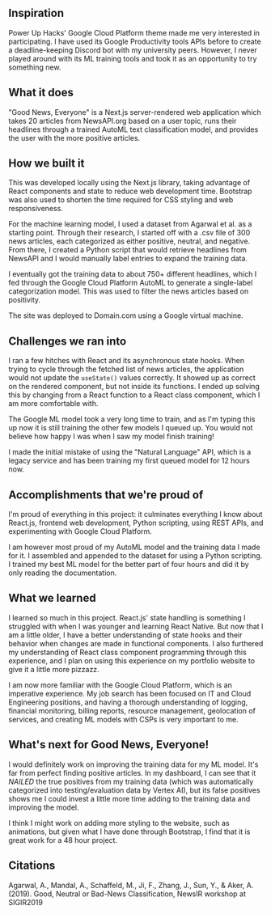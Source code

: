 ## Inspiration
Power Up Hacks' Google Cloud Platform theme made me very interested in participating. I have used its Google Productivity tools APIs before to create a deadline-keeping Discord bot with my university peers. However, I never played around with its ML training tools and took it as an opportunity to try something new.

## What it does
"Good News, Everyone" is a Next.js server-rendered web application which takes 20 articles from NewsAPI.org based on a user topic, runs their headlines through a trained AutoML text classification model, and provides the user with the more positive articles.

## How we built it
This was developed locally using the Next.js library, taking advantage of React components and state to reduce web development time. Bootstrap was also used to shorten the time required for CSS styling and web responsiveness.

For the machine learning model, I used a dataset from Agarwal et al. as a starting point. Through their research, I started off with a .csv file of 300 news articles, each categorized as either positive, neutral, and negative. From there, I created a Python script that would retrieve headlines from NewsAPI and I would manually label entries to expand the training data.

I eventually got the training data to about 750+ different headlines, which I fed through the Google Cloud Platform AutoML to generate a single-label categorization model. This was used to filter the news articles based on positivity.

The site was deployed to Domain.com using a Google virtual machine.

## Challenges we ran into
I ran a few hitches with React and its asynchronous state hooks. When trying to cycle through the fetched list of news articles, the application would not update the `useState()` values correctly. It showed up as correct on the rendered component, but not inside its functions. I ended up solving this by changing from a React function to a React class component, which I am more comfortable with.

The Google ML model took a very long time to train, and as I'm typing this up now it is still training the other few models I queued up. You would not believe how happy I was when I saw my model finish training!

I made the initial mistake of using the "Natural Language" API, which is a legacy service and has been training my first queued model for 12 hours now.

## Accomplishments that we're proud of
I'm proud of everything in this project: it culminates everything I know about React.js, frontend web development, Python scripting, using REST APIs, and experimenting with Google Cloud Platform.

I am however most proud of my AutoML model and the training data I made for it. I assembled and appended to the dataset for using a Python scripting. I trained my best ML model for the better part of four hours and did it by only reading the documentation.

## What we learned
I learned so much in this project. React.js' state handling is something I struggled with when I was younger and learning React Native. But now that I am a little older, I have a better understanding of state hooks and their behavior when changes are made in functional components. I also furthered my understanding of React class component programming through this experience, and I plan on using this experience on my portfolio website to give it a little more pizzazz.

I am now more familiar with the Google Cloud Platform, which is an imperative experience. My job search has been focused on IT and Cloud Engineering positions, and having a thorough understanding of logging, financial monitoring, billing reports, resource management, geolocation of services, and creating ML models with CSPs is very important to me.

## What's next for Good News, Everyone!
I would definitely work on improving the training data for my ML model. It's far from perfect finding positive articles. In my dashboard, I can see that it _NAILED_ the true positives from my training data (which was automatically categorized into testing/evaluation data by Vertex AI), but its false positives shows me I could invest a little more time adding to the training data and improving the model.

I think I might work on adding more styling to the website, such as animations, but given what I have done through Bootstrap, I find that it is great work for a 48 hour project.

## Citations
Agarwal, A., Mandal, A., Schaffeld, M., Ji, F., Zhang, J., Sun, Y., & Aker, A. (2019). Good, Neutral or Bad-News Classification, NewsIR workshop at SIGIR2019
